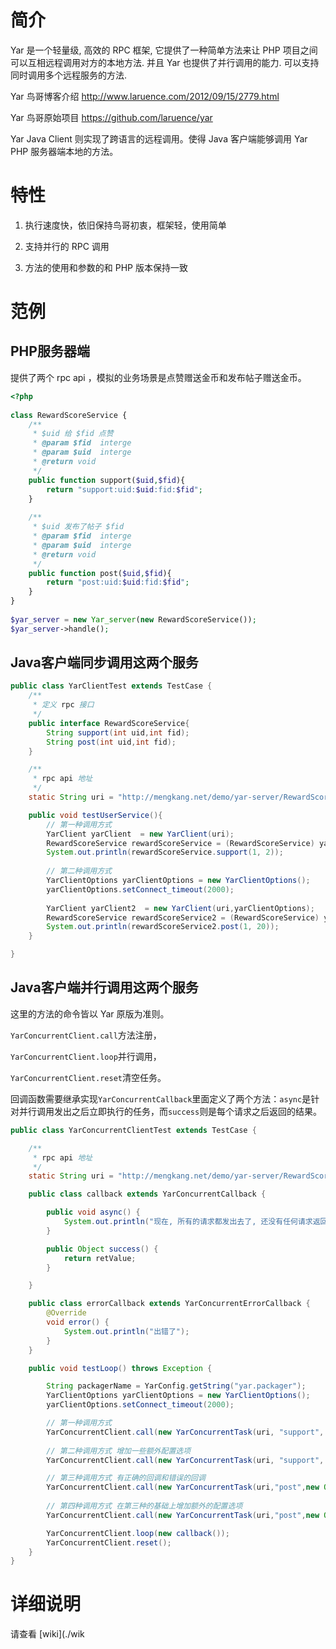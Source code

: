 # 简介
Yar 是一个轻量级, 高效的 RPC 框架, 它提供了一种简单方法来让 PHP 项目之间可以互相远程调用对方的本地方法. 并且 Yar 也提供了并行调用的能力. 可以支持同时调用多个远程服务的方法.

Yar 鸟哥博客介绍 http://www.laruence.com/2012/09/15/2779.html

Yar 鸟哥原始项目 https://github.com/laruence/yar

Yar Java Client 则实现了跨语言的远程调用。使得 Java 客户端能够调用 Yar PHP 服务器端本地的方法。

# 特性

1. 执行速度快，依旧保持鸟哥初衷，框架轻，使用简单

2. 支持并行的 RPC 调用

3. 方法的使用和参数的和 PHP 版本保持一致

# 范例

PHP服务器端
---
提供了两个 rpc api ，模拟的业务场景是点赞赠送金币和发布帖子赠送金币。

```php
<?php
 
class RewardScoreService {
    /**
     * $uid 给 $fid 点赞
     * @param $fid  interge
     * @param $uid  interge
     * @return void
     */
    public function support($uid,$fid){
        return "support:uid:$uid:fid:$fid";
    }
 
    /**
     * $uid 发布了帖子 $fid 
     * @param $fid  interge
     * @param $uid  interge
     * @return void
     */
    public function post($uid,$fid){
        return "post:uid:$uid:fid:$fid";
    }
}
 
$yar_server = new Yar_server(new RewardScoreService());
$yar_server->handle();
```

Java客户端同步调用这两个服务
---
```java
public class YarClientTest extends TestCase {
    /**
     * 定义 rpc 接口
     */
    public interface RewardScoreService{
        String support(int uid,int fid);
        String post(int uid,int fid);
    }

    /**
     * rpc api 地址
     */
    static String uri = "http://mengkang.net/demo/yar-server/RewardScoreService.php";

    public void testUserService(){
        // 第一种调用方式
        YarClient yarClient  = new YarClient(uri);
        RewardScoreService rewardScoreService = (RewardScoreService) yarClient.useService(RewardScoreService.class);
        System.out.println(rewardScoreService.support(1, 2));
        
        // 第二种调用方式
        YarClientOptions yarClientOptions = new YarClientOptions();
        yarClientOptions.setConnect_timeout(2000);
        
        YarClient yarClient2  = new YarClient(uri,yarClientOptions);
        RewardScoreService rewardScoreService2 = (RewardScoreService) yarClient2.useService(RewardScoreService.class);
        System.out.println(rewardScoreService2.post(1, 20));
    }

}
```

Java客户端并行调用这两个服务
---

这里的方法的命令皆以 Yar 原版为准则。

`YarConcurrentClient.call`方法注册，

`YarConcurrentClient.loop`并行调用，

`YarConcurrentClient.reset`清空任务。

回调函数需要继承实现`YarConcurrentCallback`里面定义了两个方法：`async`是针对并行调用发出之后立即执行的任务，而`success`则是每个请求之后返回的结果。
```java
public class YarConcurrentClientTest extends TestCase {

    /**
     * rpc api 地址
     */
    static String uri = "http://mengkang.net/demo/yar-server/RewardScoreService.php";

    public class callback extends YarConcurrentCallback {

        public void async() {
            System.out.println("现在, 所有的请求都发出去了, 还没有任何请求返回");
        }

        public Object success() {
            return retValue;
        }

    }

    public class errorCallback extends YarConcurrentErrorCallback {
        @Override
        void error() {
            System.out.println("出错了");
        }
    }

    public void testLoop() throws Exception {

        String packagerName = YarConfig.getString("yar.packager");
        YarClientOptions yarClientOptions = new YarClientOptions();
        yarClientOptions.setConnect_timeout(2000);

        // 第一种调用方式
        YarConcurrentClient.call(new YarConcurrentTask(uri, "support", new Object[]{1, 2}, packagerName, new callback()));
        
        // 第二种调用方式 增加一些额外配置选项
        YarConcurrentClient.call(new YarConcurrentTask(uri, "support", new Object[]{1, 2}, packagerName, new callback(),yarClientOptions));

        // 第三种调用方式 有正确的回调和错误的回调
        YarConcurrentClient.call(new YarConcurrentTask(uri,"post",new Object[]{1,2},packagerName,new callback(),new errorCallback()));
        
        // 第四种调用方式 在第三种的基础上增加额外的配置选项
        YarConcurrentClient.call(new YarConcurrentTask(uri,"post",new Object[]{1,2},packagerName,new callback(),new errorCallback(),yarClientOptions));

        YarConcurrentClient.loop(new callback());
        YarConcurrentClient.reset();
    }
}
```
# 详细说明
请查看 [wiki](./wik
